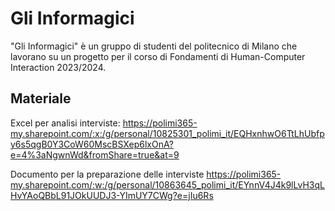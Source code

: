 # Gli Informagici

"Gli Informagici" è un gruppo di studenti del politecnico di Milano che lavorano su un progetto per il corso di Fondamenti di Human-Computer Interaction 2023/2024.

## Materiale

Excel per analisi interviste: <https://polimi365-my.sharepoint.com/:x:/g/personal/10825301_polimi_it/EQHxnhwO6TtLhUbfpy6s5qgB0Y3CoW60MscBSXep6lxOnA?e=4%3aNgwnWd&fromShare=true&at=9>

Documento per la preparazione delle interviste <https://polimi365-my.sharepoint.com/:w:/g/personal/10863645_polimi_it/EYnnV4J4k9lLvH3qLHvYAoQBbL91JOkUUDJ3-YImUY7CWg?e=jIu6Rs>
